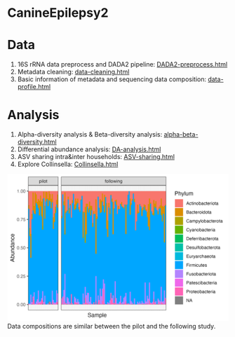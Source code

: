 # CanineEpilepsy2

# Data

1. 16S rRNA data preprocess and DADA2 pipeline: [DADA2-preprocess.html](https://yixuan39.github.io/CanineEpilepsy2/code/DADA2-preprocess.html) 
2. Metadata cleaning: [data-cleaning.html](https://yixuan39.github.io/CanineEpilepsy2/code/data-cleaning.html) 
3. Basic information of metadata and sequencing data composition: [data-profile.html](https://yixuan39.github.io/CanineEpilepsy2/code/data-profile.html) 

# Analysis

1. Alpha-diversity analysis & Beta-diversity analysis:  [alpha-beta-diversity.html](https://yixuan39.github.io/CanineEpilepsy2/code/alpha-beta-diversity.html) 
2. Differential abundance analysis:  [DA-analysis.html](https://yixuan39.github.io/CanineEpilepsy2/code/DA-analysis.html) 
3. ASV sharing intra&inter households: [ASV-sharing.html](https://yixuan39.github.io/CanineEpilepsy2/code/ASV-sharing.html) 
4. Explore Collinsella: [Collinsella.html](https://yixuan39.github.io/CanineEpilepsy2/code/Collinsella.html) 

![](https://github.com/Yixuan39/CanineEpilepsy2/blob/main/figures/abundance_phylum.png)
Data compositions are similar between the pilot and the following study.
